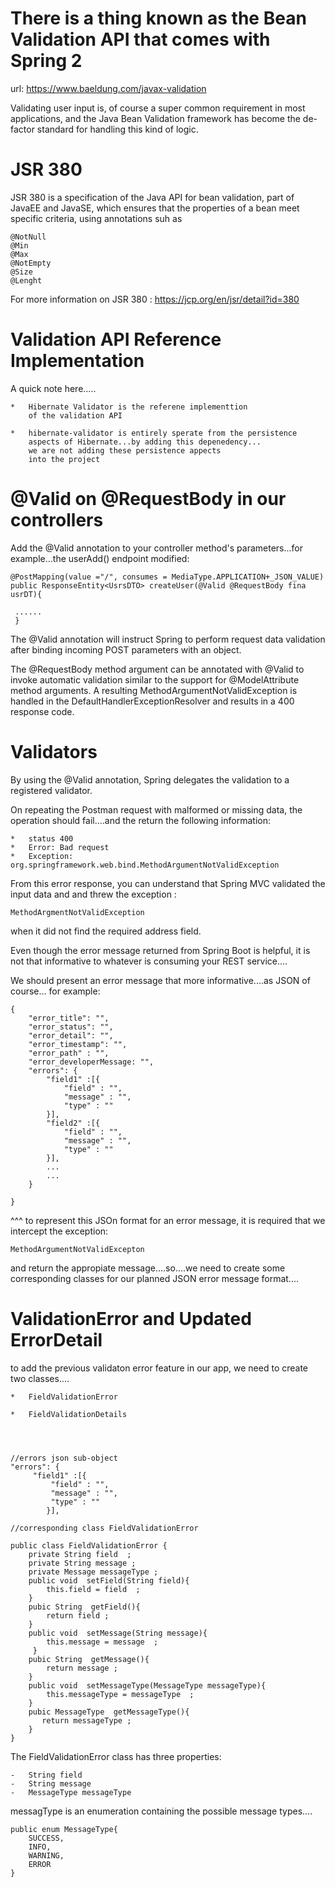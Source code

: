 There is a thing known as the Bean Validation API that comes with Spring 2
=======================================================
url: https://www.baeldung.com/javax-validation


Validating  user input is, of course a super common requirement
in most applications, and the Java Bean Validation framework
has become the de-factor standard for handling this 
kind of logic.



JSR 380
========================
JSR 380 is a specification of the Java API for bean validation, part
of JavaEE and JavaSE, which ensures that
the properties of a bean meet specific criteria, using
annotations suh as 

    @NotNull
    @Min
    @Max
    @NotEmpty
    @Size
    @Lenght
    
For more information on JSR 380 : https://jcp.org/en/jsr/detail?id=380


Validation API Reference Implementation
===========================================
A quick note here.....

    *   Hibernate Validator is the referene implementtion 
        of the validation API
        
    *   hibernate-validator is entirely sperate from the persistence
        aspects of Hibernate...by adding this depenedency...
        we are not adding these persistence appects
        into the project




@Valid on @RequestBody in our controllers
===========================================

Add the @Valid annotation to your controller method's
parameters...for example...the userAdd() endpoint modified:

    @PostMapping(value ="/", consumes = MediaType.APPLICATION+_JSON_VALUE)
    public ResponseEntity<UsrsDTO> createUser(@Valid @RequestBody fina usrDT){
     
     ......
     }
     
     
The @Valid annotation will instruct Spring to perform request
data validation after binding incoming POST parameters with
an object.

The @RequestBody method argument can be annotated with
@Valid to invoke automatic validation similar to the 
support for @ModelAttribute method arguments.  A resulting
MethodArgumentNotValidException is handled
in the DefaultHandlerExceptionResolver and
results in a 400 response code.



Validators
==============================================
By using the @Valid annotation, Spring delegates
the validation to a registered validator.


On repeating the Postman request with malformed or missing data,
the operation should fail....and the return the following information:


    *   status 400
    *   Error: Bad request
    *   Exception: org.springframework.web.bind.MethodArgumentNotValidException
    
    
    
From this error response, you can understand that Spring MVC validated the input data
and and threw the exception :

    MethodArgmentNotValidException
    
when it did not find the required address field.

Even though the error message returned from Spring Boot is helpful, it is not that
informative to whatever is consuming your REST service....


We should present an error message that more informative....as JSON of course...
for example:

    {
        "error_title": "",
        "error_status": "",
        "error_detail": "",
        "error_timestamp": "",
        "error_path" : "",
        "error_developerMessage: "",
        "errors": {
            "field1" :[{
                "field" : "",
                "message" : "",
                "type" : ""
            }],
            "field2" :[{
                "field" : "",
                "message" : "",
                "type" : ""
            }],
            ...
            ...
        }
    
    }


^^^ to represent this JSOn format for an error message, it is required that we 
intercept the exception:

    MethodArgumentNotValidExcepton 
    
    
and return the appropiate message....so....we need to create some 
corresponding classes for our planned JSON error message format....




ValidationError and Updated ErrorDetail
=================================================
to add the previous validaton error feature in 
our app, we need to create two classes....

    *   FieldValidationError
    
    *   FieldValidationDetails
    
    


    //errors json sub-object
    "errors": {
         "field1" :[{
             "field" : "",
             "message" : "",
             "type" : ""
            }],
            
    //corresponding class FieldValidationError
    
    public class FieldValidationError {
        private String field  ;
        private String message ;
        private Message messageType ;
        public void  setField(String field){
            this.field = field  ;
        }
        pubic String  getField(){
            return field ;
        }
        public void  setMessage(String message){
            this.message = message  ;
         }
        pubic String  getMessage(){
            return message ;
        }
        public void  setMessageType(MessageType messageType){
            this.messageType = messageType  ;
        }
        pubic MessageType  getMessageType(){
           return messageType ;
        }
    }
    
    
    
The FieldValidationError class has three properties:

    -   String field
    -   String message
    -   MessageType messageType
    
    
messagType is an enumeration containing the possible
message types....

    public enum MessageType{
        SUCCESS,
        INFO,
        WARNING,
        ERROR
    }
   
    
    
